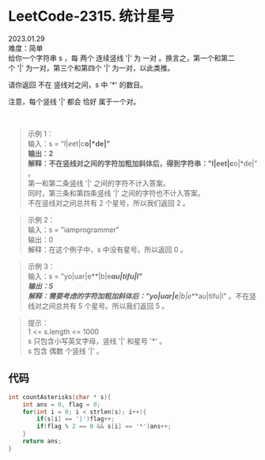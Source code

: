 # LeetCode-2315. 统计星号    
2023.01.29  
难度：简单  
给你一个字符串 s ，每 两个 连续竖线 '|' 为 一对 。换言之，第一个和第二个 '|' 为一对，第三个和第四个 '|' 为一对，以此类推。

请你返回 不在 竖线对之间，s 中 '*' 的数目。

注意，每个竖线 '|' 都会 恰好 属于一个对。

 

>示例 1：  
输入：s = "l|*e*et|c**o|*de|"  
输出：2  
解释：不在竖线对之间的字符加粗加斜体后，得到字符串："l|*e*et|c**o|*de|" 。  
第一和第二条竖线 '|' 之间的字符不计入答案。  
同时，第三条和第四条竖线 '|' 之间的字符也不计入答案。  
不在竖线对之间总共有 2 个星号，所以我们返回 2 。

>示例 2：  
输入：s = "iamprogrammer"  
输出：0  
解释：在这个例子中，s 中没有星号。所以返回 0 。

>示例 3：  
输入：s = "yo|uar|e**|b|e***au|tifu|l"  
输出：5  
解释：需要考虑的字符加粗加斜体后："yo|uar|e**|b|e***au|tifu|l" 。不在竖线对之间总共有 5 个星号。所以我们返回 5 。

>提示：  
1 <= s.length <= 1000  
s 只包含小写英文字母，竖线 '|' 和星号 '*' 。  
s 包含 偶数 个竖线 '|' 。

## 代码

```c
int countAsterisks(char * s){
    int ans = 0, flag = 0;
    for(int i = 0; i < strlen(s); i++){
        if(s[i] == '|')flag++;
        if(flag % 2 == 0 && s[i] == '*')ans++;
    }
    return ans;
}
```
